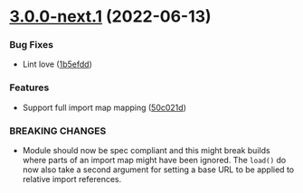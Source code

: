 # [3.0.0-next.1](https://github.com/trygve-lie/esbuild-plugin-import-map/compare/v2.1.0...v3.0.0-next.1) (2022-06-13)


### Bug Fixes

* Lint love ([1b5efdd](https://github.com/trygve-lie/esbuild-plugin-import-map/commit/1b5efddc7a049503b44fd2d27f5a61deaa4454fa))


### Features

* Support full import map mapping ([50c021d](https://github.com/trygve-lie/esbuild-plugin-import-map/commit/50c021d1d05b5890068e296f920ebb9decdb8770))


### BREAKING CHANGES

* Module should now be spec compliant and this might break builds where parts of an import map might have been ignored. The `load()` do now also take a second argument for setting a base URL to be applied to relative import references.
